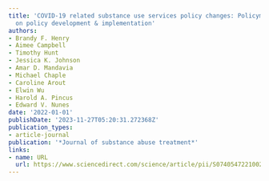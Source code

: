 ```yaml
---
title: 'COVID-19 related substance use services policy changes: Policymaker perspectives
  on policy development & implementation'
authors:
- Brandy F. Henry
- Aimee Campbell
- Timothy Hunt
- Jessica K. Johnson
- Amar D. Mandavia
- Michael Chaple
- Caroline Arout
- Elwin Wu
- Harold A. Pincus
- Edward V. Nunes
date: '2022-01-01'
publishDate: '2023-11-27T05:20:31.272368Z'
publication_types:
- article-journal
publication: '*Journal of substance abuse treatment*'
links:
- name: URL
  url: https://www.sciencedirect.com/science/article/pii/S0740547221002762
---
```

